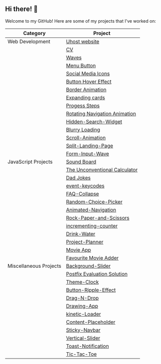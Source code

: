## Hi there! 👋

Welcome to my GitHub! Here are some of my projects that I've worked on:

| Category                | Project                                                                                       |
|-------------------------|-----------------------------------------------------------------------------------------------|
| Web Development         | [Uhost website](https://pratikrana1612.github.io/uhostwebsite/index.html)                     |
|                         | [CV](https://pratikrana1612.github.io/CV/)                                                   |
|                         | [Waves](https://pratikrana1612.github.io/waves/)                                             |
|                         | [Menu Button](https://pratikrana1612.github.io/Menu-button/)                                 |
|                         | [Social Media Icons](https://pratikrana1612.github.io/social-media-icons/)                   |
|                         | [Button Hover Effect](https://pratikrana1612.github.io/button-hover-effect/)                 |
|                         | [Border Animation](https://pratikrana1612.github.io/Border-Animation/)                       |
|                         | [Expanding cards](https://pratikrana1612.github.io/Expanding-Cards/)                         |
|                         | [Progess Steps](https://pratikrana1612.github.io/Progess-Steps/)                               |
|                         | [Rotating Navigation Animation](https://pratikrana1612.github.io/Rotating-Navigation-Animation/) |
|                         | [Hidden-Search-Widget](https://pratikrana1612.github.io/Hidden-Search-Widget/)               |
|                         | [Blurry Loading](https://pratikrana1612.github.io/Blurry-Loading/)                           |
|                         | [Scroll-Animation](https://pratikrana1612.github.io/Scroll-Animation/)                       |
|                         | [Split-Landing-Page](https://pratikrana1612.github.io/Split-Landing-Page/)                   |
|                         | [Form-Input-Wave](https://pratikrana1612.github.io/Form-Input-Wave/)                         |
| JavaScript Projects     | [Sound Board](https://pratikrana1612.github.io/Sound-Board/)                                 |
|                         | [The Unconventional Calculator](https://pratikrana1612.github.io/The-Unconventional-Calculator/) |
|                         | [Dad Jokes](https://pratikrana1612.github.io/Dad-Jokes/)                                     |
|                         | [event-keycodes](https://pratikrana1612.github.io/event-keycodes/)                           |
|                         | [FAQ-Collapse](https://pratikrana1612.github.io/FAQ-Collapse/)                               |
|                         | [Random-Choice-Picker](https://pratikrana1612.github.io/Random-Choice-Picker/)               |
|                         | [Animated-Navigation](https://pratikrana1612.github.io/Animated-Navigation/)                 |
|                         | [Rock-Paper-and-Scissors](https://pratikrana1612.github.io/Rock-Paper-and-Scissors/)         |
|                         | [incrementing-counter](https://pratikrana1612.github.io/incrementing-counter/)               |
|                         | [Drink-Water](https://pratikrana1612.github.io/Drink-Water/)                                 |
|                         | [Project-Planner](https://pratikrana1612.github.io/Project-Planner/)                         |
|                         | [Movie App](https://pratikrana1612.github.io/Movie-App/)                                     |
|                         | [Favourite Movie Adder](https://pratikrana1612.github.io/Favourite-Movie-Adder/)             |
| Miscellaneous Projects  | [Background-Slider](https://pratikrana1612.github.io/Background-Slider/)                     |
|                         | [Postfix Evaluation Solution](https://pratikrana1612.github.io/Postfix-Evalution/)           |
|                         | [Theme-Clock](https://pratikrana1612.github.io/Theme-Clock/)                                 |
|                         | [Button-Ripple-Effect](https://pratikrana1612.github.io/Button-Ripple-Effect/)               |
|                         | [Drag-N-Drop](https://pratikrana1612.github.io/Drag-N-Drop/)                                 |
|                         | [Drawing-App](https://pratikrana1612.github.io/Drawing-App/)                                 |
|                         | [kinetic-Loader](https://pratikrana1612.github.io/kinetic-Loader/)                           |
|                         | [Content-Placeholder](https://pratikrana1612.github.io/Content-Placeholder/)                 |
|                         | [Sticky-Navbar](https://pratikrana1612.github.io/Sticky-Navbar/)                             |
|                         | [Vertical-Slider](https://pratikrana1612.github.io/Vertical-Slider/)                         |
|                         | [Toast-Notification](https://pratikrana1612.github.io/Toast-Notification/)                   |
|                         | [Tic-Tac-Toe](https://pratikrana1612.github.io/Tic-Tac-Toe-/)                               |
